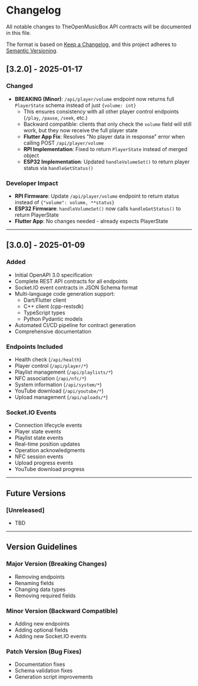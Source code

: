 # Changelog

All notable changes to TheOpenMusicBox API contracts will be documented in this file.

The format is based on [Keep a Changelog](https://keepachangelog.com/en/1.0.0/),
and this project adheres to [Semantic Versioning](https://semver.org/spec/v2.0.0.html).

## [3.2.0] - 2025-01-17

### Changed
- **BREAKING (Minor)**: `/api/player/volume` endpoint now returns full `PlayerState` schema instead of just `{volume: int}`
  - This ensures consistency with all other player control endpoints (`/play`, `/pause`, `/seek`, etc.)
  - Backward compatible: clients that only check the `volume` field will still work, but they now receive the full player state
  - **Flutter App Fix**: Resolves "No player data in response" error when calling POST `/api/player/volume`
  - **RPI Implementation**: Fixed to return `PlayerState` instead of merged object
  - **ESP32 Implementation**: Updated `handleVolumeSet()` to return player status via `handleGetStatus()`

### Developer Impact
- **RPI Firmware**: Update `/api/player/volume` endpoint to return status instead of `{"volume": volume, **status}`
- **ESP32 Firmware**: `handleVolumeSet()` now calls `handleGetStatus()` to return PlayerState
- **Flutter App**: No changes needed - already expects PlayerState

---

## [3.0.0] - 2025-01-09

### Added
- Initial OpenAPI 3.0 specification
- Complete REST API contracts for all endpoints
- Socket.IO event contracts in JSON Schema format
- Multi-language code generation support:
  - Dart/Flutter client
  - C++ client (cpp-restsdk)
  - TypeScript types
  - Python Pydantic models
- Automated CI/CD pipeline for contract generation
- Comprehensive documentation

### Endpoints Included
- Health check (`/api/health`)
- Player control (`/api/player/*`)
- Playlist management (`/api/playlists/*`)
- NFC association (`/api/nfc/*`)
- System information (`/api/system/*`)
- YouTube download (`/api/youtube/*`)
- Upload management (`/api/uploads/*`)

### Socket.IO Events
- Connection lifecycle events
- Player state events
- Playlist state events
- Real-time position updates
- Operation acknowledgments
- NFC session events
- Upload progress events
- YouTube download progress

---

## Future Versions

### [Unreleased]
- TBD

---

## Version Guidelines

### Major Version (Breaking Changes)
- Removing endpoints
- Renaming fields
- Changing data types
- Removing required fields

### Minor Version (Backward Compatible)
- Adding new endpoints
- Adding optional fields
- Adding new Socket.IO events

### Patch Version (Bug Fixes)
- Documentation fixes
- Schema validation fixes
- Generation script improvements
